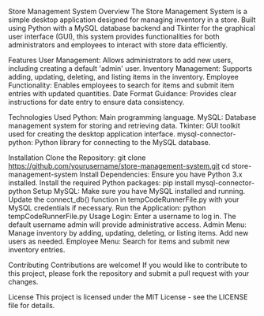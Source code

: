Store Management System
Overview
The Store Management System is a simple desktop application designed for managing inventory in a store. Built using Python with a MySQL database backend and Tkinter for the graphical user interface (GUI), this system provides functionalities for both administrators and employees to interact with store data efficiently.

Features
User Management: Allows administrators to add new users, including creating a default 'admin' user.
Inventory Management: Supports adding, updating, deleting, and listing items in the inventory.
Employee Functionality: Enables employees to search for items and submit item entries with updated quantities.
Date Format Guidance: Provides clear instructions for date entry to ensure data consistency.

Technologies Used
Python: Main programming language.
MySQL: Database management system for storing and retrieving data.
Tkinter: GUI toolkit used for creating the desktop application interface.
mysql-connector-python: Python library for connecting to the MySQL database.

Installation
Clone the Repository:
  git clone https://github.com/yourusername/store-management-system.git
  cd store-management-system
Install Dependencies:
  Ensure you have Python 3.x installed.
  Install the required Python packages:
    pip install mysql-connector-python
Setup MySQL:
  Make sure you have MySQL installed and running.
  Update the connect_db() function in tempCodeRunnerFile.py with your MySQL credentials if necessary.
Run the Application:
  python tempCodeRunnerFile.py
Usage
  Login: Enter a username to log in. The default username admin will provide administrative access.
  Admin Menu: Manage inventory by adding, updating, deleting, or listing items. Add new users as needed.
  Employee Menu: Search for items and submit new inventory entries.

Contributing
Contributions are welcome! If you would like to contribute to this project, please fork the repository and submit a pull request with your changes.

License
This project is licensed under the MIT License - see the LICENSE file for details.
